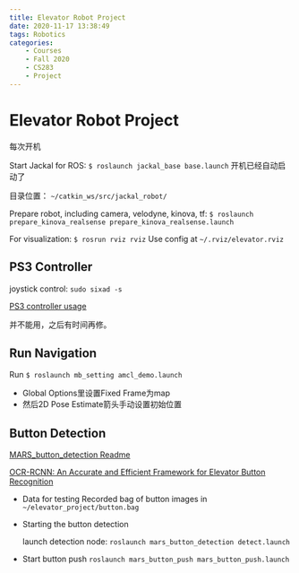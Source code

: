 ```yaml
---
title: Elevator Robot Project
date: 2020-11-17 13:38:49
tags: Robotics
categories:
    - Courses
    - Fall 2020
    - CS283
    - Project
---
```


# Elevator Robot Project
每次开机

Start Jackal for ROS:
`$ roslaunch jackal_base base.launch` 开机已经自动启动了

目录位置：
`~/catkin_ws/src/jackal_robot/`

Prepare robot, including camera, velodyne, kinova, tf:
`$ roslaunch prepare_kinova_realsense prepare_kinova_realsense.launch`

For visualization:
`$ rosrun rviz rviz`
Use config at `~/.rviz/elevator.rviz`

## PS3 Controller
joystick control: `sudo sixad -s`

[PS3 controller usage](https://support.playstation.com/s/article/PS3-Pair-and-Assign-Controllers?language=en_US)

并不能用，之后有时间再修。


## Run Navigation
Run `$ roslaunch mb_setting amcl_demo.launch`

* Global Options里设置Fixed Frame为map
* 然后2D Pose Estimate箭头手动设置初始位置


## Button Detection
[MARS_button_detection Readme](https://star-center.shanghaitech.edu.cn/gitlab/MARS/MARS-Manipulation/mars_button_detection/-/blob/master/README.md)

[OCR-RCNN: An Accurate and Efficient Framework for Elevator Button Recognition](https://github.com/zhudelong/ocr-rcnn-v2)

* Data for testing
    Recorded bag of button images in `~/elevator_project/button.bag`

* Starting the button detection

    launch detection node: 
    `roslaunch mars_button_detection detect.launch`

* Start button push
    `roslaunch mars_button_push mars_button_push.launch`
